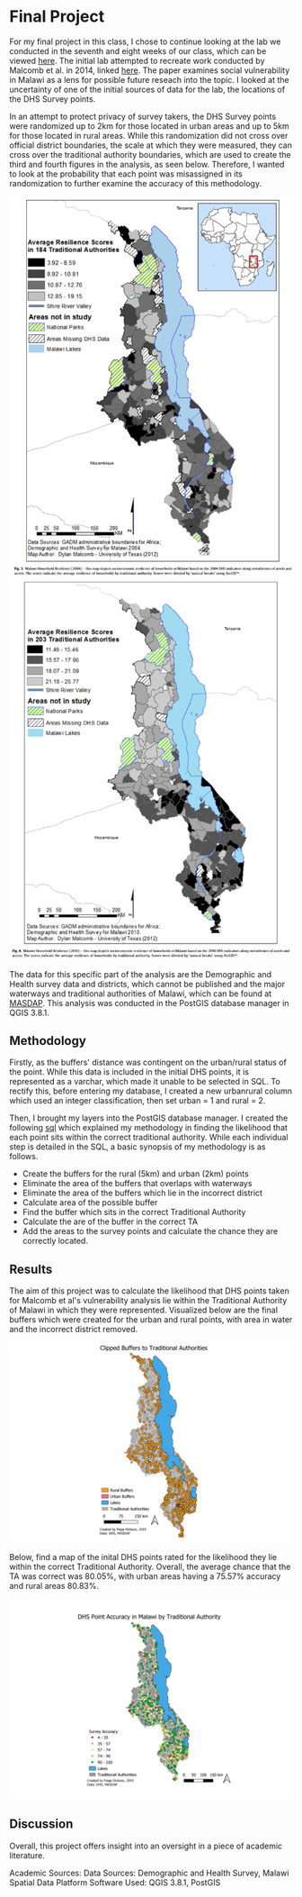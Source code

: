 # Final Project

For my final project in this class, I chose to continue looking at the lab we conducted in the seventh and eight weeks of our class, which can be viewed [here](malawi.md).  The initial lab attempted to recreate work conducted by Malcomb et al. in 2014, linked [here](https://reader.elsevier.com/reader/sd/pii/S0143622814000058?token=078A0ACAE18D01995A67473D93E5DC36A07C5779021CF903B8334CF1D7C8EAD9277467C394E80035D5AD73BF0FD401F0).  The paper examines social vulnerability in Malawi as a lens for possible future reseach into the topic. I looked at the uncertainty of one of the initial sources of data for the lab, the locations of the DHS Survey points.  

In an attempt to protect privacy of survey takers, the DHS Survey points were randomized up to 2km for those located in urban areas and up to 5km for those located in rural areas.  While this randomization did not cross over official district boundaries, the scale at which they were measured, they can cross over the traditional authority boundaries, which are used to create the third and fourth figures in the analysis, as seen below.  Therefore, I wanted to look at the probability that each point was misassigned in its randomization to further examine the accuracy of this methodology.

![fig3](figure3.PNG "Malcomb Figure 3") ![fig4](figure4.PNG "Malcomb Figure 4")

The data for this specific part of the analysis are the Demographic and Health survey data and districts, which cannot be published and the major waterways and traditional authorities of Malawi, which can be found at [MASDAP](http://www.masdap.mw/). This analysis was conducted in the PostGIS database manager in QGIS 3.8.1.


## Methodology
Firstly, as the buffers' distance was contingent on the urban/rural status of the point.  While this data is included in the initial DHS points, it is represented as a varchar, which made it unable to be selected in SQL.  To rectify this, before entering my database, I created a new urbanrural column which used an integer classification, then set urban = 1 and rural = 2.

Then, I brought my layers into the PostGIS database manager.  I created the following [sql](final.sql) which explained my methodology in finding the likelihood that each point sits within the correct traditional authority.  While each individual step is detailed in the SQL, a basic synopsis of my methodology is as follows.

 - Create the buffers for the rural (5km) and urban (2km) points
 - Eliminate the area of the buffers that overlaps with waterways
 - Eliminate the area of the buffers which lie in the incorrect district
 - Calculate area of the possible buffer
 - Find the buffer which sits in the correct Traditional Authority
 - Calculate the are of the buffer in the correct TA
 - Add the areas to the survey points and calculate the chance they are correctly located.
 
## Results
The aim of this project was to calculate the likelihood that DHS points taken for Malcomb et al's vulnerability analysis lie within the Traditional Authority of Malawi in which they were represented.  Visualized below are the final buffers which were created for the urban and rural points, with area in water and the incorrect district removed. 
 
![clip](clipped2.png)
 
Below, find a map of the inital DHS points rated for the likelihood they lie within the correct Traditional Authority.  Overall, the average chance that the TA was correct was 80.05%, with urban areas having a 75.57% accuracy and rural areas 80.83%.
 
![final](final2.png)

## Discussion
Overall, this project offers insight into an oversight in a piece of academic literature.  

Academic Sources:
Data Sources: Demographic and Health Survey, Malawi Spatial Data Platform
Software Used: QGIS 3.8.1, PostGIS

